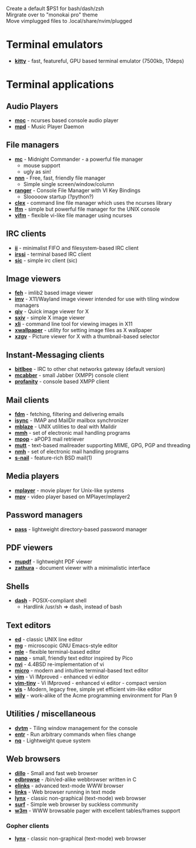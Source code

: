 
Create a default $PS1 for bash/dash/zsh  
Mirgrate over to "monokai pro" theme  
Move vimplugged files to .local/share/nvim/plugged

# Terminal emulators

*   [**kitty**](https://github.com/kovidgoyal/kitty) - fast, featureful, GPU based terminal emulator (7500kb, 17deps)

# Terminal applications

## Audio Players

*   [**moc**](https://moc.daper.net/) - ncurses based console audio player
*   [**mpd**](https://www.musicpd.org/) - Music Player Daemon

## File managers

*   [**mc**](https://midnight-commander.org/) - Midnight Commander - a powerful file manager
    *    mouse support
    *    ugly as sin!
*   [**nnn**](https://github.com/jarun/nnn) - Free, fast, friendly file manager
    *    Simple single screen/window/column
*   [**ranger**](https://ranger.github.io/) - Console File Manager with VI Key Bindings
    *    Slooooow startup (?python?)
*   [**clex**](http://www.clex.sk/) - command line file manager which uses the ncurses library
*   [**lfm**](https://inigo.katxi.org/devel/lfm/) - simple but powerful file manager for the UNIX console
*   [**vifm**](https://vifm.info/) - flexible vi-like file manager using ncurses

## IRC clients

*   [**ii**](//tools.suckless.org/ii/) - minimalist FIFO and filesystem-based IRC client
*   [**irssi**](https://irssi.org/) - terminal based IRC client
*   [**sic**](//tools.suckless.org/sic/) - simple irc client (sic)

## Image viewers

*   [**feh**](https://feh.finalrewind.org/) - imlib2 based image viewer
*   [**imv**](https://github.com/exec64/imv) - X11/Wayland image viewer intended for use with tiling window managers
*   [**qiv**](https://spiegl.de/qiv/) - Quick image viewer for X
*   [**sxiv**](https://github.com/muennich/sxiv) - simple X image viewer
*   [**xli**](http://web.aanet.com.au/gwg/xli.html) - command line tool for viewing images in X11
*   [**xwallpaper**](https://github.com/stoeckmann/xwallpaper) - utility for setting image files as X wallpaper
*   [**xzgv**](http://sourceforge.net/projects/xzgv/) - Picture viewer for X with a thumbnail-based selector

## Instant-Messaging clients

*   [**bitlbee**](https://www.bitlbee.org/main.php/news.r.html) - IRC to other chat networks gateway (default version)
*   [**mcabber**](http://mcabber.com/) - small Jabber (XMPP) console client
*   [**profanity**](https://profanity-im.github.io/) - console based XMPP client

## Mail clients

*   [**fdm**](https://github.com/nicm/fdm) - fetching, filtering and delivering emails
*   [**isync**](http://isync.sourceforge.net/) - IMAP and MailDir mailbox synchronizer
*   [**mblaze**](https://github.com/chneukirchen/mblaze) - UNIX utilities to deal with Maildir
*   [**mmh**](http://marmaro.de/prog/mmh/) - set of electronic mail handling programs
*   [**mpop**](https://marlam.de/mpop/) - aPOP3 mail retriever
*   [**mutt**](http://www.mutt.org/) - text-based mailreader supporting MIME, GPG, PGP and threading
*   [**nmh**](http://www.nongnu.org/nmh/) - set of electronic mail handling programs
*   [**s-nail**](https://www.sdaoden.eu/code.html) - feature-rich BSD mail(1)

## Media players

*   [**mplayer**](http://www.mplayerhq.hu/design7/news.html) - movie player for Unix-like systems
*   [**mpv**](https://mpv.io/) - video player based on MPlayer/mplayer2

## Password managers

*   [**pass**](https://www.passwordstore.org/) - lightweight directory-based password manager

## PDF viewers

*   [**mupdf**](https://mupdf.com/) - lightweight PDF viewer
*   [**zathura**](https://pwmt.org/projects/zathura/) - document viewer with a minimalistic interface

## Shells

*   [**dash**](http://gondor.apana.org.au/~herbert/dash/) - POSIX-compliant shell
    *   Hardlink /usr/sh => dash, instead of bash

## Text editors

*   [**ed**](https://9fans.github.io/plan9port/man/man1/ed.html) - classic UNIX line editor
*   [**mg**](https://homepage.boetes.org/software/mg/) - microscopic GNU Emacs-style editor
*   [**mle**](https://github.com/adsr/mle) - flexible terminal-based editor
*   [**nano**](https://www.nano-editor.org/) - small, friendly text editor inspired by Pico
*   [**nvi**](https://sites.google.com/a/bostic.com/keithbostic/vi) - 4.4BSD re-implementation of vi
*   [**micro**](https://micro-editor.github.io/) - modern and intuitive terminal-based text editor
*   [**vim**](https://www.vim.org) - Vi IMproved - enhanced vi editor
*   [**vim-tiny**](https://www.vim.org) - Vi IMproved - enhanced vi editor - compact version
*   [**vis**](https://github.com/martanne/vis) - Modern, legacy free, simple yet efficient vim-like editor
*   [**wily**](http://www.cse.yorku.ca/~oz/wily/) - work-alike of the Acme programming environment for Plan 9

## Utilities / miscellaneous

*   [**dvtm**](http://www.brain-dump.org/projects/dvtm/) - Tiling window management for the console
*   [**entr**](http://entrproject.org/) - Run arbitrary commands when files change
*   [**nq**](https://github.com/chneukirchen/nq) - Lightweight queue system

## Web browsers

*   [**dillo**](https://www.dillo.org/) - Small and fast web browser
*   [**edbrowse**](http://edbrowse.org/) - /bin/ed-alike webbrowser written in C
*   [**elinks**](http://elinks.or.cz/) - advanced text-mode WWW browser
*   [**links**](http://links.twibright.com/) - Web browser running in text mode
*   [**lynx**](http://lynx.invisible-island.net/) - classic non-graphical (text-mode) web browser
*   [**surf**](//surf.suckless.org/) - Simple web browser by suckless community
*   [**w3m**](http://w3m.sourceforge.net/) - WWW browsable pager with excellent tables/frames support

### Gopher clients

*   [**lynx**](https://lynx.invisible-island.net/) - classic non-graphical (text-mode) web browser
 
